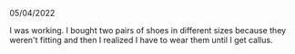 05/04/2022

I was working. I bought two pairs of shoes in different sizes because they weren't fitting and then I realized I have to wear them until I get callus.